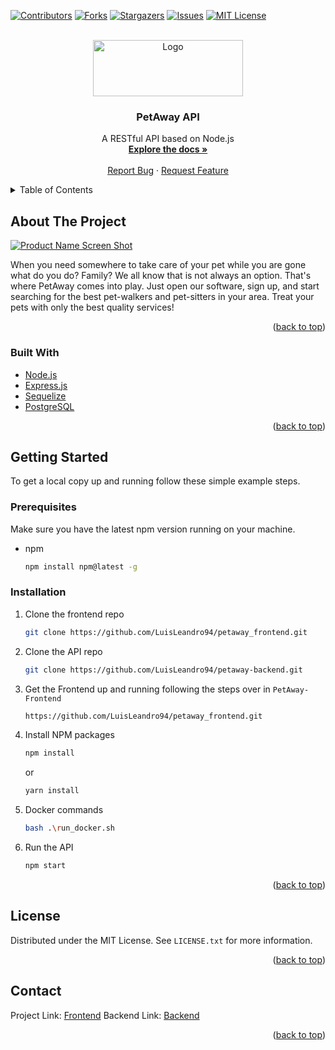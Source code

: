 <div id="top"></div>

[![Contributors][contributors-shield]][contributors-url]
[![Forks][forks-shield]][forks-url]
[![Stargazers][stars-shield]][stars-url]
[![Issues][issues-shield]][issues-url]
[![MIT License][license-shield]][license-url]

<br />
<div align="center">
  <a href="https://github.com/LuisLeandro94/petaway-backend">
    <img src="https://github.com/LuisLeandro94/petaway-backend/src/assets/Logo_PetAway_V1.png" alt="Logo" width="240" height="90.14">
  </a>

<h3 align="center">PetAway API</h3>

  <p align="center">
    A RESTful API based on Node.js
    <br />
    <a href="https://documenter.getpostman.com/view/14342837/UVXkoF1X"><strong>Explore the docs »</strong></a>
    <br />
    <br />
    <a href="https://github.com/LuisLeandro94/petaway_frontend/issues">Report Bug</a>
    ·
    <a href="https://github.com/LuisLeandro94/petaway_frontend/issues">Request Feature</a>
  </p>
</div>



<!-- TABLE OF CONTENTS -->
<details>
  <summary>Table of Contents</summary>
  <ol>
    <li>
      <a href="#about-the-project">About The Project</a>
      <ul>
        <li><a href="#built-with">Built With</a></li>
      </ul>
    </li>
    <li>
      <a href="#getting-started">Getting Started</a>
      <ul>
        <li><a href="#prerequisites">Prerequisites</a></li>
        <li><a href="#installation">Installation</a></li>
      </ul>
    </li>
    <li><a href="#license">License</a></li>
    <li><a href="#contact">Contact</a></li>
  </ol>
</details>



<!-- ABOUT THE PROJECT -->
## About The Project

[![Product Name Screen Shot](src/assets/screenshot.png)](https://petaway-dwm.herokuapp.com/)

When you need somewhere to take care of your pet while you are gone what do you do? Family? We all know that is not always an option. That's where PetAway comes into play. Just open our software, sign up, and start searching for the best pet-walkers and pet-sitters in your area. Treat your pets with only the best quality services!

<p align="right">(<a href="#top">back to top</a>)</p>



### Built With

* [Node.js](https://nodejs.org/en/)
* [Express.js](https://expressjs.com/)
* [Sequelize](https://sequelize.org/)
* [PostgreSQL](https://www.postgresql.org/)

<p align="right">(<a href="#top">back to top</a>)</p>



<!-- GETTING STARTED -->
## Getting Started

To get a local copy up and running follow these simple example steps.

### Prerequisites

Make sure you have the latest npm version running on your machine.
* npm
  ```sh
  npm install npm@latest -g
  ```

### Installation

1. Clone the frontend repo
   ```sh
   git clone https://github.com/LuisLeandro94/petaway_frontend.git
   ```
2. Clone the API repo
   ```sh
   git clone https://github.com/LuisLeandro94/petaway-backend.git
   ```
3. Get the Frontend up and running following the steps over in `PetAway-Frontend`
   ```sh
   https://github.com/LuisLeandro94/petaway_frontend.git
   ```
4. Install NPM packages
   ```sh
   npm install
   ```
   or
   ```sh
   yarn install
   ```
5. Docker commands
   ```sh
   bash .\run_docker.sh
   ```
6. Run the API
   ```sh
   npm start
   ```

<p align="right">(<a href="#top">back to top</a>)</p>

<!-- LICENSE -->
## License

Distributed under the MIT License. See `LICENSE.txt` for more information.

<p align="right">(<a href="#top">back to top</a>)</p>



<!-- CONTACT -->
## Contact

Project Link: [Frontend](https://github.com/LuisLeandro94/petaway_frontend)
Backend Link: [Backend](https://github.com/LuisLeandro94/petaway-backend)

<p align="right">(<a href="#top">back to top</a>)</p>


<!-- MARKDOWN LINKS & IMAGES -->
<!-- https://www.markdownguide.org/basic-syntax/#reference-style-links -->
[contributors-shield]: https://img.shields.io/github/contributors/LuisLeandro94/petaway_frontend.svg?style=for-the-badge
[contributors-url]: https://github.com/LuisLeandro94/petaway_frontend/graphs/contributors
[forks-shield]: https://img.shields.io/github/forks/LuisLeandro94/petaway_frontend.svg?style=for-the-badge
[forks-url]: https://github.com/LuisLeandro94/petaway_frontend/network/members
[stars-shield]: https://img.shields.io/github/stars/LuisLeandro94/petaway_frontend.svg?style=for-the-badge
[stars-url]: https://github.com/LuisLeandro94/petaway_frontend/stargazers
[issues-shield]: https://img.shields.io/github/issues/LuisLeandro94/petaway_frontend.svg?style=for-the-badge
[issues-url]: https://github.com/LuisLeandro94/petaway_frontend/issues
[license-shield]: https://img.shields.io/github/license/LuisLeandro94/petaway_frontend.svg?style=for-the-badge
[license-url]: https://github.com/LuisLeandro94/petaway_frontend/blob/master/LICENSE.txt
[linkedin-shield]: https://img.shields.io/badge/-LinkedIn-black.svg?style=for-the-badge&logo=linkedin&colorB=555
[linkedin-url]: https://linkedin.com/in/linkedin_username
[product-screenshot]: images/screenshot.png
